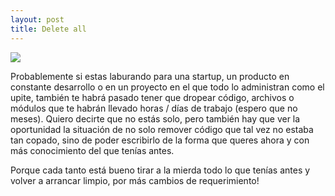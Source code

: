 ```yaml
---
layout: post
title: Delete all
---
```

<img src="http://www.scifimoviepage.com/upcoming/photos/2012/2012-f.jpg"/>

 Probablemente si estas laburando para una startup, un producto en constante desarrollo o en un proyecto en el que todo lo administran como el upite, también te habrá pasado tener que dropear código, archivos o módulos que te habrán llevado horas / días de trabajo (espero que no meses). Quiero decirte que no estás solo, pero también hay que ver la oportunidad la situación de no solo remover código que tal vez no estaba tan copado, sino de poder escribirlo de la forma que queres ahora y con más conocimiento del que tenías antes.

 Porque cada tanto está bueno tirar a la mierda todo lo que tenías antes y volver a arrancar limpio, por más cambios de requerimiento!
